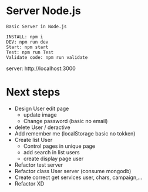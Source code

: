 # Server Node.js

```
Basic Server in Node.js

INSTALL: npm i
DEV: npm run dev
Start: npm start
Test: npm run Test
Validate code: npm run validate
```

server: http://localhost:3000

# Next steps

- Design User edit page
  - update image
  - Change password (basic no email)
- delete User / deractive
- Add remember me (localStorage basic no tokken)
- Create list User
  - Control pages in unique page
  - add search in list users
  - create display page user
- Refactor test server
- Refactor class User server (consume mongodb)
- Create correct get services user, chars, campaign,...
- Refactor XD
